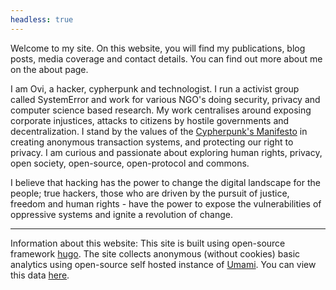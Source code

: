 ```yaml
---
headless: true
---
```


Welcome to my site. On this website, you will find my publications, blog posts, media coverage and contact details.
You can find out more about me on the about page. 

I am Ovi, a hacker, cypherpunk and technologist. I run a activist group called SystemError and work for various NGO's doing security, privacy and computer science based research. My work centralises around exposing corporate injustices, attacks to citizens by hostile governments and decentralization. I stand by the values of the [Cypherpunk's Manifesto](https://www.activism.net/cypherpunk/manifesto.html) in creating anonymous transaction systems, and protecting our right to privacy. I am curious and passionate about exploring human rights, privacy, open society, open-source, open-protocol and commons. 

I believe that hacking has the power to change the digital landscape for the people; true hackers, those who are driven by the pursuit of justice, freedom and human rights - have the power to expose the vulnerabilities of oppressive systems and ignite a revolution of change. 

_____

Information about this website:
This site is built using open-source framework [hugo](https://gohugo.io/).
The site collects anonymous (without cookies) basic analytics using open-source self hosted instance of [Umami](https://umami.is/). You can view this data [here](https://analytics.umami.is/share/vMJTZobw59tClwKp/0x0v1).

